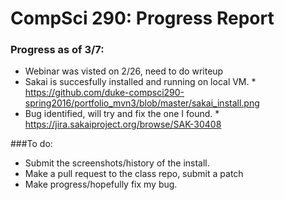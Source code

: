 CompSci 290: Progress Report
===================

### Progress as of 3/7:
 * Webinar was visted on 2/26, need to do writeup
 * Sakai is succesfully installed and running on local VM.
       * https://github.com/duke-compsci290-spring2016/portfolio_mvn3/blob/master/sakai_install.png
 * Bug identified, will try and fix the one I found.
       * https://jira.sakaiproject.org/browse/SAK-30408

###To do:
  * Submit the screenshots/history of the install.
  * Make a pull request to the class repo, submit a patch
  * Make progress/hopefully fix my bug.
